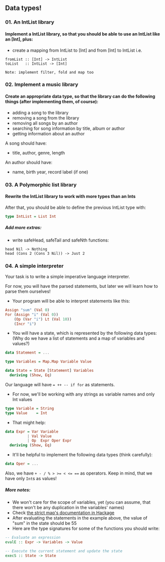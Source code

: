 ## Data types!

### 01. An IntList library
#### Implement a IntList library, so that you should be able to use an IntList like an [Int], plus:
* create a mapping from IntList to [Int] and from [Int] to IntList i.e.
```
fromList :: [Int] -> IntList
toList   :: IntList -> [Int]
```

`Note: implement filter, fold and map too`

### 02. Implement a music library
#### Create an appropriate data type, so that the library can do the following things (after implementing them, of course):
* adding a song to the library
* removing a song from the library
* removing all songs by an author
* searching for song information by title, album or author
* getting information about an author

A song should have:
* title, author, genre, length

An author should have:
* name, birth year, record label (if one)

### 03. A Polymorphic list library
#### Rewrite the IntList library to work with more types than an Ints

After that, you should be able to define the previous IntList type
with:

```haskell
type IntList = List Int
```

##### Add more extras:
* write safeHead, safeTail and safeNth functions:
```
head Nil -> Nothing
head (Cons 2 (Cons 3 Nil)) -> Just 2
```

### 04. A simple interpreter
Your task is to write a simple imperative language interpreter.

For now, you will have the parsed statements, but later we will learn
how to parse them ourselves!

* Your program will be able to interpret statements like this:

```haskell
Assign "sum" (Val 0)
For (Assign "i" (Val 0))
    (Op (Var "i") Lt (Val 10))
    (Incr "i")
```

* You will have a state, which is represented by the following data types:
(Why do we have a list of statements and a map of variables and values?)

```haskell
data Statement = ...

type Variables = Map.Map Variable Value

data State = State [Statement] Variables
  deriving (Show, Eq)
```
Our language will have `= ++ -- if for` as statements.

* For now, we'll be working with any strings as variable names and only Int values
```haskell
type Variable = String
type Value    = Int
```

* That might help:
```haskell
data Expr = Var Variable
          | Val Value
          | Op  Expr Oper Expr
  deriving (Show, Eq)
```

* It'll be helpful to implement the following data types (think carefully):
```haskell
data Oper = ...
```

Also, we have `+ - / % > >= < <= ==` as operators. Keep in mind, that we have only `Int`s as values!

##### More notes:
* We won't care for the scope of variables, yet (you can assume, that there won't be any duplication in the variables' names)
* Check [the strict map's documentation in Hackage](http://hackage.haskell.org/package/containers-0.5.6.3/docs/Data-Map-Strict.html)
* After evaluating the statements in the example above, the value of "sum" in the state should be 55
* Here are the type signatures for some of the functions you should write:
```haskell
-- Evaluate an expression
evalE :: Expr -> Variables -> Value

-- Execute the current statement and update the state
execS :: State -> State
```
